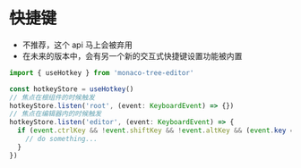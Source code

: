 # ~~快捷键~~

- 不推荐，这个 api 马上会被弃用
- 在未来的版本中，会有另一个新的交互式快捷键设置功能被内置

```typescript
import { useHotkey } from 'monaco-tree-editor'

const hotkeyStore = useHotkey()
// 焦点在根组件的时候触发
hotkeyStore.listen('root', (event: KeyboardEvent) => {})
// 焦点在编辑器内的时候触发
hotkeyStore.listen('editor', (event: KeyboardEvent) => {
  if (event.ctrlKey && !event.shiftKey && !event.altKey && (event.key === 's' || event.key === 'S')) {
    // do something...
  }
})
```
